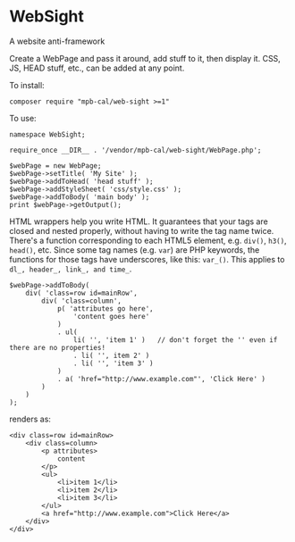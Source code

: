 # WebSight
A website anti-framework

Create a WebPage and pass it around, add stuff to it, then display it. CSS, JS, HEAD stuff, etc., can be added at any point.

To install:

`composer require "mpb-cal/web-sight >=1"`

To use:

```
namespace WebSight;

require_once __DIR__ . '/vendor/mpb-cal/web-sight/WebPage.php';

$webPage = new WebPage;
$webPage->setTitle( 'My Site' );
$webPage->addToHead( 'head stuff' );
$webPage->addStyleSheet( 'css/style.css' );
$webPage->addToBody( 'main body' );
print $webPage->getOutput();
```

HTML wrappers help you write HTML. It guarantees that your tags are closed and nested properly, without having to write the tag name twice. There's a function corresponding to each HTML5 element, e.g. `div()`, `h3()`, `head()`, etc. Since some tag names (e.g. `var`) are PHP keywords, the functions for those tags have underscores, like this: `var_()`. This applies to `dl_, header_, link_, and time_`.

```
$webPage->addToBody( 
	div( 'class=row id=mainRow',
		div( 'class=column',
			p( 'attributes go here',
				'content goes here'
			)
			. ul(
				li( '', 'item 1' )   // don't forget the '' even if there are no properties!
				. li( '', item 2' )
				. li( '', 'item 3' )
			)
			. a( 'href="http://www.example.com"', 'Click Here' )
		)
	)
);
```

renders as:

```
<div class=row id=mainRow>
	<div class=column>
		<p attributes>
			content
		</p>
		<ul>
			<li>item 1</li>
			<li>item 2</li>
			<li>item 3</li>
		</ul>
		<a href="http://www.example.com">Click Here</a>
	</div>
</div>
	
